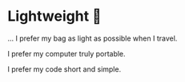 # Lightweight 🧚

... I prefer my bag as light as possible when I travel.

I prefer my computer truly portable.

I prefer my code short and simple.
